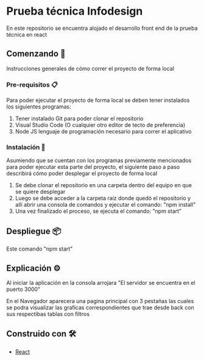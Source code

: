 # Prueba técnica Infodesign

En este repositorio se encuentra alojado el desarrollo front end de la prueba técnica en react

## Comenzando 🚀

Instrucciones generales de cómo correr el proyecto de forma local

### Pre-requisitos 📋

Para poder ejecutar el proyecto de forma local se deben tener instalados los siguientes programas:

1. Tener instalado Git para poder clonar el repositorio
2. Visual Studio Code (O cualquier otro editor de tecto de preferencia)
4. Node JS lenguaje de programación necesario para correr el aplicativo

### Instalación 🔧

Asumiendo que se cuentan con los programas previamente mencionados para poder ejecutar esta parte del proyecto, el siguiente paso a paso describirá cómo poder desplegar el proyecto de forma local

1. Se debe clonar el repositorio en una carpeta dentro del equipo en que se quiere desplegar
2. Luego se debe acceder a la carpeta raíz donde quedó el repositorio y allí abrir una consola de comandos y ejecutar el comando: "npm install"
5. Una vez finalizado el proceso, se ejecuta el comando: "npm start" 

## Despliegue 📦

Este comando "npm start"

## Explicación ⚙️

Al iniciar la aplicación en la consola arrojara "El servidor se encuentra en el puerto 3000"

En el Navegador aparecera una pagina principal con 3 pestañas las cuales se podra visualizar las graficas correspondientes que trae desde back con sus respectibas tablas con filtros

## Construido con 🛠️

* [React](https://react.dev/)